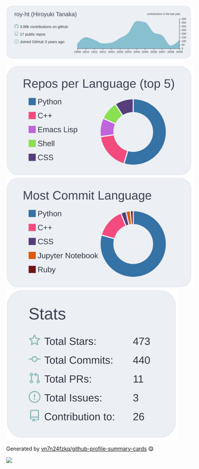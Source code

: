 ![](https://raw.githubusercontent.com/roy-ht/roy-ht/master/profile-summary-card-output/nord_bright/0-profile-details.svg)

![](https://raw.githubusercontent.com/roy-ht/roy-ht/master/profile-summary-card-output/nord_bright/1-repos-per-language.svg)
![](https://raw.githubusercontent.com/roy-ht/roy-ht/master/profile-summary-card-output/nord_bright/2-most-commit-language.svg)
![](https://raw.githubusercontent.com/roy-ht/roy-ht/master/profile-summary-card-output/nord_bright/3-stats.svg)

Generated by [vn7n24fzkq/github-profile-summary-cards](https://github.com/vn7n24fzkq/github-profile-summary-cards) :yum: 

![](https://komarev.com/ghpvc/?username=roy-ht&color=green)
